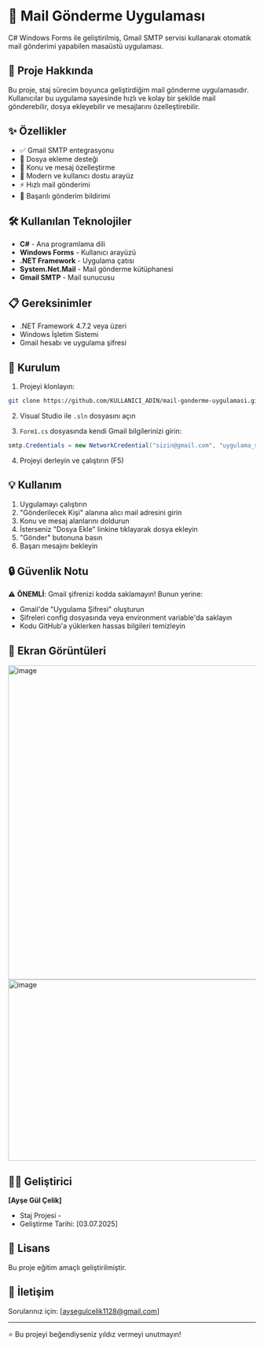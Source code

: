 # 📧 Mail Gönderme Uygulaması

C# Windows Forms ile geliştirilmiş, Gmail SMTP servisi kullanarak otomatik mail gönderimi yapabilen masaüstü uygulaması.

## 🎯 Proje Hakkında

Bu proje, staj sürecim boyunca geliştirdiğim mail gönderme uygulamasıdır. Kullanıcılar bu uygulama sayesinde hızlı ve kolay bir şekilde mail gönderebilir, dosya ekleyebilir ve mesajlarını özelleştirebilir.

## ✨ Özellikler

- ✅ Gmail SMTP entegrasyonu
- 📎 Dosya ekleme desteği
- 📝 Konu ve mesaj özelleştirme
- 🎨 Modern ve kullanıcı dostu arayüz
- ⚡ Hızlı mail gönderimi
- 🔔 Başarılı gönderim bildirimi

## 🛠️ Kullanılan Teknolojiler

- **C#** - Ana programlama dili
- **Windows Forms** - Kullanıcı arayüzü
- **.NET Framework** - Uygulama çatısı
- **System.Net.Mail** - Mail gönderme kütüphanesi
- **Gmail SMTP** - Mail sunucusu

## 📋 Gereksinimler

- .NET Framework 4.7.2 veya üzeri
- Windows İşletim Sistemi
- Gmail hesabı ve uygulama şifresi

## 🚀 Kurulum

1. Projeyi klonlayın:
```bash
git clone https://github.com/KULLANICI_ADIN/mail-gonderme-uygulamasi.git
```

2. Visual Studio ile `.sln` dosyasını açın

3. `Form1.cs` dosyasında kendi Gmail bilgilerinizi girin:
```csharp
smtp.Credentials = new NetworkCredential("sizin@gmail.com", "uygulama_sifreniz");
```

4. Projeyi derleyin ve çalıştırın (F5)

## 💡 Kullanım

1. Uygulamayı çalıştırın
2. "Gönderilecek Kişi" alanına alıcı mail adresini girin
3. Konu ve mesaj alanlarını doldurun
4. İsterseniz "Dosya Ekle" linkine tıklayarak dosya ekleyin
5. "Gönder" butonuna basın
6. Başarı mesajını bekleyin

## 🔒 Güvenlik Notu

⚠️ **ÖNEMLİ**: Gmail şifrenizi kodda saklamayın! Bunun yerine:
- Gmail'de "Uygulama Şifresi" oluşturun
- Şifreleri config dosyasında veya environment variable'da saklayın
- Kodu GitHub'a yüklerken hassas bilgileri temizleyin

## 📸 Ekran Görüntüleri

<img width="1268" height="640" alt="image" src="https://github.com/user-attachments/assets/93c03880-57d2-41b8-9431-b58e8c5cd94f" />
<img width="1189" height="369" alt="image" src="https://github.com/user-attachments/assets/afaae9dc-7163-452c-9474-fbf5ee7256bb" />



## 👨‍💻 Geliştirici

**[Ayşe Gül Çelik]**
- Staj Projesi -
- Geliştirme Tarihi: [03.07.2025]

## 📝 Lisans

Bu proje eğitim amaçlı geliştirilmiştir.

## 🤝 İletişim

Sorularınız için: [aysegulcelik1128@gmail.com]

---
⭐ Bu projeyi beğendiyseniz yıldız vermeyi unutmayın!
```

